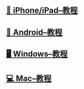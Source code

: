 
## [📱 iPhone/iPad–教程](ios.md)  

## [🤖 Android–教程](android.md)  

## [🖥 Windows–教程](windows.md)  

## [💻 Mac–教程](mac.md)
